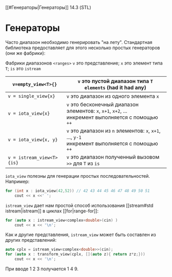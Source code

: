 
[[#Генераторы|Генераторы]] 14.3 (STL)



# Генераторы

Часто диапазон необходимо генерировать "на лету". Стандартная библиотека предоставляет для этого несколько простых генераторов (они же фабрики):

Фабрики диапазонов `<ranges>` `v` это представление; `x` это элемент типа `T`; `is` это `istream`

| `v=empty_view<T>{}`        | `v` это пустой диапазон типа `T elements` (had it had any)                                             |
| -------------------------- | ------------------------------------------------------------------------------------------------------ |
| `v = single_view{x}`       | `v` это диапазон из одного элемента `x`                                                                |
| `v = iota_view{x}`         | `v` это бесконечный диапазон элементов: `x`, `x+1`, `x+2`, ...<br>инкремент выполняется с помощью `++` |
| `v = iota_view{x, y}`      | `v` это диапазон из `n` элементов: `x`, `x+1`, ..., `y-1`<br>инкремент выполняется с помощью `++`      |
| `v = istream_view<T> {is}` | `v` это диапазон полученный вызовом `>>` для `T` из `is`                                               |

`iota_view` полезны для генерации простых последовательностей. Например:
```c++
for (int x : iota_view(42,52)) // 42 43 44 45 46 47 48 49 50 51
	cout << x <<' ';
```

`istream_view` дает нам простой способ использования [[stream#std istream|istream]] в циклах [[for|range-for]]:
```c++
for (auto x : istream_view<complex<double>(cin) )
	cout << x << '\n';
```

Как и другие представления, `istream_view` может быть составлен из других представлений:
```c++
auto cplx = istream_view<complex<double>>(cin);
for (auto x : transform_view(cplx, [](auto z){ return z*z;}))
	cout << x << '\n';
```

При вводе 1 2 3 получается 1 4 9.



